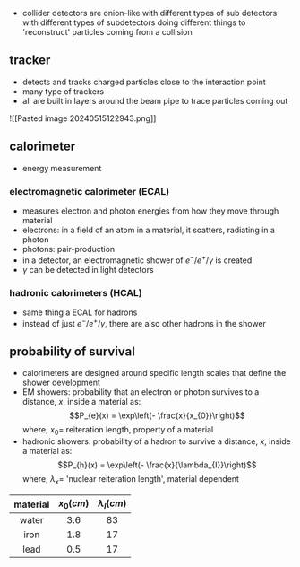 - collider detectors are onion-like with different types of sub detectors with different types of subdetectors doing different things to 'reconstruct' particles coming from a collision
## tracker 
- detects and tracks charged particles close to the interaction point
- many type of trackers
- all are built in layers around the beam pipe to trace particles coming out

![[Pasted image 20240515122943.png]]

## calorimeter
- energy measurement
### electromagnetic calorimeter (ECAL) 
- measures electron and photon energies from how they move through material
- electrons: in a field of an atom in a material, it scatters, radiating in a photon
- photons: pair-production
- in a detector, an electromagnetic shower of $e^{-}/e^{+}/\gamma$ is created
- $\gamma$ can be detected in light detectors
### hadronic calorimeters (HCAL)
- same thing a ECAL for hadrons
- instead of just $e^{-}/e^{+}/\gamma$, there are also other hadrons in the shower

## probability of survival 
- calorimeters are designed around specific length scales that define the shower development
- EM showers: probability that an electron or photon survives to a distance, $x$, inside a material as: $$P_{e}(x) = \exp\left(- \frac{x}{x_{0}}\right)$$
	where, $x_{0}=$ reiteration length, property of a material 
- hadronic showers: probability of a hadron to survive a distance, $x$, inside a material as: $$P_{h}(x) = \exp\left(- \frac{x}{\lambda_{I}}\right)$$
	where, $\lambda_{x}=$ 'nuclear reiteration length', material dependent

| material | $x_{0}(cm)$ | $\lambda_{I}(cm)$ |
| :------: | :---------: | :---------------: |
|  water   |    $3.6$    |       $83$        |
|   iron   |    $1.8$    |       $17$        |
|   lead   |    $0.5$    |       $17$        |
